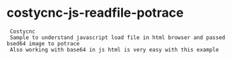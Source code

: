 # costycnc-js-readfile-potrace
     Costycnc
     Sample to understand javascript load file in html browser and passed bsed64 image to potrace
     Also working with base64 in js html is very easy with this example
